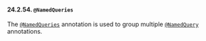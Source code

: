 #### 24.2.54. `@NamedQueries`

<div class="paragraph">

The [`@NamedQueries`](https://docs.jboss.org/hibernate/orm/5.2/javadocs/org/hibernate/annotations/NamedQueries.html) annotation is used to group multiple [`@NamedQuery`](#annotations-hibernate-namedquery) annotations.

</div>
</div>
<div class="sect3">

